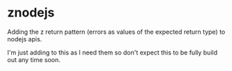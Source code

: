 # znodejs

Adding the z return pattern (errors as values of the expected return type) to nodejs apis.

I'm just adding to this as I need them so don't expect this to be fully build out any time soon.
